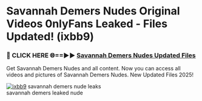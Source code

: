 # Savannah Demers Nudes Original Videos 0nlyFans Leaked - Files Updated! (ixbb9)

<h3>🔴 CLICK HERE 🌐==►► <a href="https://tinyurl.com/5h6xmrr3" rel="nofollow">Savannah Demers Nudes Updated Files</a></h3>

Get Savannah Demers Nudes and all content. Now you can access all videos and pictures of Savannah Demers Nudes. New Updated Files 2025!

[![ixbb9](https://i.imgur.com/KVD873Z.gif)](https://tinyurl.com/5h6xmrr3)
savannah demers nude leaks<br>
savannah demers leaked nude